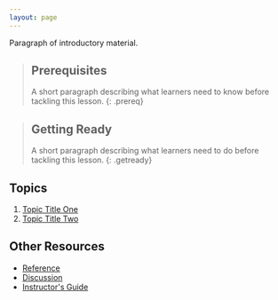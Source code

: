 ```yaml
---
layout: page
---
```

Paragraph of introductory material.

> ## Prerequisites
>
> A short paragraph describing what learners need to know
> before tackling this lesson.
{: .prereq}

> ## Getting Ready
>
> A short paragraph describing
> what learners need to do before tackling this lesson.
{: .getready}

## Topics

1.  [Topic Title One](01-one.html)
2.  [Topic Title Two](02-two.html)

## Other Resources

*   [Reference](reference.html)
*   [Discussion](discussion.html)
*   [Instructor's Guide](instructors.html)
